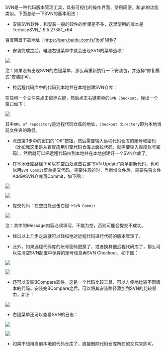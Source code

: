 SVN是一种代码版本管理工具，具有可视化的操作界面，使用简便，和git的功能类似。下面总结一下SVN的基本用法：

* 安装SVN软件，和安装一般的软件的步骤差不多，这里使用的版本是TortoiseSVN_1.9.5.27581_x64

百度网盘下载地址：https://pan.baidu.com/s/1boFNHk7

* 安装完成之后，电脑右键菜单中就会出现SVN的菜单选项：

![](http://upload-images.jianshu.io/upload_images/8819542-4239f3ae4bfb1e15.png?imageMogr2/auto-orient/strip%7CimageView2/2/w/1240)

注：如果没有出现SVN的右键菜单，那么再重新执行一下安装包，并选择“修复模式”安装即可。

* 拉远程代码库中的代码到本地并在本地创建SVN仓库：

在任何一个文件夹点击鼠标右键，然后点击右键菜单的`SVN Checkout`，弹出一个窗口如下：

![](http://upload-images.jianshu.io/upload_images/8819542-fe8031671a9e308d.png?imageMogr2/auto-orient/strip%7CimageView2/2/w/1240)

其中`URL of repository`是远程代码仓库的地址，`Checkout directory`即为本地当前文件夹的路径。

* 点击第3步中的窗口的“OK”按钮，然后需要输入远程代码仓库的账号和密码（比如我这里是从百度应用引擎代码仓库上面拉代码，就需要输入百度账号密码），然后就可以把远程代码拉到本地并在本地创建好一个SVN仓库了。

* 在本地仓库路径下可以在空白处点击右键“SVN Update”菜单更新代码，也可以用`SVN Commit`菜单提交代码。需要注意的时，当新增文件后，需要先将文件Add进SVN仓库再Commit，如下图：

![](http://upload-images.jianshu.io/upload_images/8819542-7b905c945f677498.png?imageMogr2/auto-orient/strip%7CimageView2/2/w/1240)

![](http://upload-images.jianshu.io/upload_images/8819542-41d4b0c7c0a35f94.png?imageMogr2/auto-orient/strip%7CimageView2/2/w/1240)

* 提交代码：在空白处点击右键->`SVN Commit`

![](http://upload-images.jianshu.io/upload_images/8819542-299122092fce2396.png?imageMogr2/auto-orient/strip%7CimageView2/2/w/1240)

注：其中的Message内容必须填写，不能为空，否则可能会提交不成功。

* 经过以上几步之后就可以轻松地对远程代码进行代码的版本管理了。

* 此外，如果远程代码库的账号密码更换了，或者换其他远程代码库了，那么可以先清空SVN配置中保存的账号信息再SVN Checkout，如下图：

![](http://upload-images.jianshu.io/upload_images/8819542-6274dce95c61f5b5.png?imageMogr2/auto-orient/strip%7CimageView2/2/w/1240)

![](http://upload-images.jianshu.io/upload_images/8819542-35c0c745909c479e.png?imageMogr2/auto-orient/strip%7CimageView2/2/w/1240)

* 还可以安装BCompare软件，这是一个代码比较工具，可以方便地比较不同版本的代码。安装完BCompare之后，可以将其安装路径添加到SVN的比较器中，如下：

![](http://upload-images.jianshu.io/upload_images/8819542-c631627800d7c730.png?imageMogr2/auto-orient/strip%7CimageView2/2/w/1240)

* 右键菜单还可以查看SVN的日志：

![](http://upload-images.jianshu.io/upload_images/8819542-c91231663f600d4a.png?imageMogr2/auto-orient/strip%7CimageView2/2/w/1240)

![](http://upload-images.jianshu.io/upload_images/8819542-daa556a313532b91.png?imageMogr2/auto-orient/strip%7CimageView2/2/w/1240)

* 如果不想用当前本地的代码仓库了，直接删除代码仓库所在的文件夹即可。
